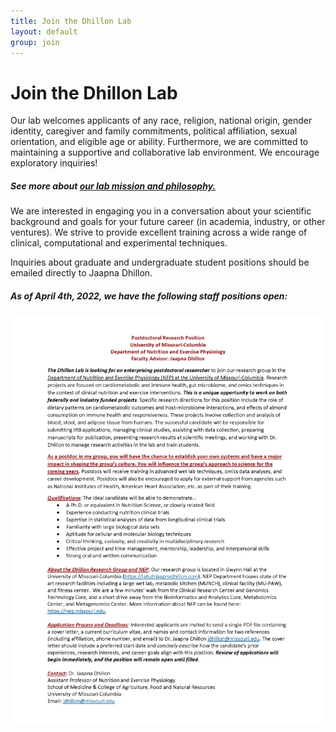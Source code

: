 ```yaml
---
title: Join the Dhillon Lab
layout: default
group: join
---
```


# Join the Dhillon Lab
Our lab welcomes applicants of any race, religion, national origin, gender identity, caregiver and family commitments, political affiliation, sexual orientation, and eligible age or ability. Furthermore, we are committed to maintaining a supportive and collaborative lab environment. We encourage exploratory inquiries!
##### See more about [our lab mission and philosophy.](/mission/)

We are interested in engaging you in a conversation about your scientific background and goals for your future career (in academia, industry, or other ventures). We strive to provide excellent training across a wide range of clinical, computational and experimental techniques.
<br/>

Inquiries about graduate and undergraduate student positions should be emailed directly to Jaapna Dhillon. 

##### As of April 4th, 2022, we have the following staff positions open:
<img class="img-fluid mx-auto d-block" src="/static/img/Postdoc_Ad.jpg" alt="Study Flyer">

